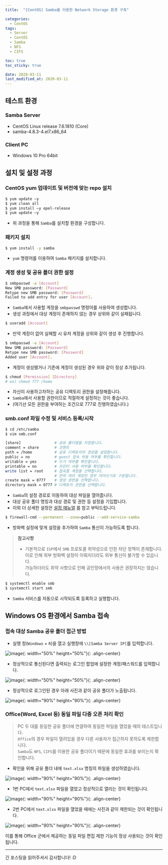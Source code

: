 ```yaml
---
title:  "[CentOS] Samba를 이용한 Network Storage 환경 구축" 

categories:
  - CentOS
tags:
  - Server
  - CentOS
  - Samba
  - NFS
  - CIFS

toc: true
toc_sticky: true

date: 2020-03-11
last_modified_at: 2020-03-11
---
```


## 테스트 환경
### Samba Server
- CentOS Linux release 7.6.1810 (Core)
- samba-4.8.3-4.el7.x86_64

### Client PC
- Windows 10 Pro 64bit

## 설치 및 설정 과정
### CentOS yum 업데이트 및 버전에 맞는 repo 설치
```bash
$ yum update –y
$ yum clean all
$ yum install –y epel-release
$ yum update –y
```
- 위 과정을 통해 `Samba`를 설치할 환경을 구성합니다.

### 패키지 설치
```bash
$ yum install -y samba
```
- `yum` 명령어를 이용하여 `Samba` 패키지를 설치합니다.

### 계정 생성 및 공유 폴더 권한 설정
```bash
$ smbpasswd -a [Account]
New SMB password: [Password]
Retype new SMB password: [Password]
Failed to add entry for user [Account].
```
- `Samba`에서 사용할 계정을 `smbpasswd` 명령어를 사용하여 생성합니다.
- 생성 과정에서 대상 계정이 존재하지 않는 경우 상위와 같이 실패됩니다.
  
```bash
$ useradd [Account]
```
- 만약 계정이 없어 실패할 시 유저 계정을 상위와 같이 생성 후 진행합니다.

```bash
$ smbpasswd -a [Account]
New SMB password: [Password]
Retype new SMB password: [Password]
Added user [Account].
```
- 계정이 생성됐거나 기존에 계정이 생성된 경우 위와 같이 정상 추가됩니다.

```bash
$ chmod [Permission] [Directory]
# ex) chmod 777 /home
```
- 자신이 사용하고자하는 공유 디렉토리 권한을 설정해줍니다.
- `Samba`에서 사용할 권한이므로 적절하게 설정하는 것이 좋습니다.
- (여기선 모든 권한을 부여하는 조건으로 777로 진행하였습니다.)

### smb.conf 파일 수정 및 서비스 등록/시작
```bash
$ cd /etc/samba
$ vim smb.conf
```
```bash
[share]               # 공유 폴더명을 지정합니다.
comment = share       # 코멘트
path = /home          # 공유 디렉토리의 경로를 설정합니다.
public = no           # guest 접속 허용 여부를 확인합니다.
writable = yes        # 쓰기 여부를 확인합니다.
printable = no        # 프린터 사용 여부를 확인합니다.
write list = root     # 접속할 계정을 선택합니다.
                      # 만약 여러 계정인 경우 띄어쓰기로 구분합니다.​
create mask = 0777    # 생성 권한을 선택합니다.
directory mask = 0777 # 디렉토리 권한을 선택합니다.
```
- `Samba`의 설정 경로로 이동하여 대상 파일을 열어줍니다.
- 대상 공유 폴더 명칭과 대상 경로 및 권한 등 설정을 기입합니다.
- 이외 더 상세한 설정은 [설정 매뉴얼](https://www.samba.org/samba/docs/current/man-html/smb.conf.5.html) 를 참고 부탁드립니다.

```bash
$ firewall-cmd --permanent --zone=public --add-service-samba
```
- 방화벽 설정에 맞게 설정을 추가하여 `Samba` 통신이 가능하도록 합니다.

> __참고사항__
>- 기본적으로 `ISP`에서 `SMB` 프로토콜 취약성으로 인한 차단 정책이 존재합니다.  
> 이로 인해 외부 방화벽 설정이 이뤄지더라도 외부 통신이 불가할 수 있습니다.  
> 가능하더라도 취약 사항으로 인해 공인망에서의 사용은 권장하지는 않습니다.

```bash
$ systemctl enable smb
$ systemctl start smb
```
- `Samba` 서비스를 자동으로 시작되도록 등록하고 실행합니다.    


## Windows OS 환경에서 Samba 접속
### 접속 대상 Samba 공유 폴더 접근 방법
- 실행 창(`Windows` + `R`)을 열고 실행창에 `\\[Samba Server IP]`를 입력합니다.  

![image](https://blog.false.kr/assets/image/Post/CentOS/CentOS-Samba-Network-Storage-Setting/1.png){: width="50%" height="50%"}{: .align-center}

- 정상적으로 통신된다면 출력되는 로그인 팝업에 설정한 계정/패스워드를 입력합니다.  

![image](https://blog.false.kr/assets/image/Post/CentOS/CentOS-Samba-Network-Storage-Setting/2.png){: width="50%" height="50%"}{: .align-center}

- 정상적으로 로그인된 경우 아래 사진과 같이 공유 폴더가 노출됩니다.

![image](https://blog.false.kr/assets/image/Post/CentOS/CentOS-Samba-Network-Storage-Setting/3.png){: width="90%" height="90%"}{: .align-center}

### Office(Word, Excel 등) 동일 파일 다중 오픈 처리 확인
> PC 두 대를 동일한 공유 폴더에 연결하여 동일한 파일을 열었을 때의 테스트입니다.  
> `Office`의 경우 파일이 열려있을 경우 다른 사용자가 접근하지 못하도록 제한합니다.  
> `Samba`도 `NFS`, `CIFS`를 이용한 공유 폴더이기 때문에 동일한 효과를 보이는지 확인합니다.  

- 확인을 위해 공유 폴더 내에 `text.xlsx` 명칭의 파일을 생성하였습니다.

![image](https://blog.false.kr/assets/image/Post/CentOS/CentOS-Samba-Network-Storage-Setting/4.png){: width="90%" height="90%"}{: .align-center}

- 1번 PC에서 `text.xlsx` 파일을 열었고 정상적으로 열리는 것이 확인됩니다.

![image](https://blog.false.kr/assets/image/Post/CentOS/CentOS-Samba-Network-Storage-Setting/5.png){: width="90%" height="90%"}{: .align-center}

- 2번 PC에서 `text.xlsx` 파일을 열었을 때에는 사진과 같이 제한되는 것이 확인됩니다.

![image](https://blog.false.kr/assets/image/Post/CentOS/CentOS-Samba-Network-Storage-Setting/6.png){: width="90%" height="90%"}{: .align-center}

이를 통해 Office 군에서 제공하는 동일 파일 편집 제한 기능이 정상 사용되는 것이 확인됩니다.

---
  
긴 포스팅을 읽어주셔서 감사합니다! :D
